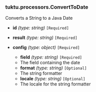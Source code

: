 ### tuktu.processors.ConvertToDate
Converts a String to a Java Date

  * **id** *(type: string)* `[Required]`

  * **result** *(type: string)* `[Required]`

  * **config** *(type: object)* `[Required]`

    * **field** *(type: string)* `[Required]`
    - The field containing the date
 
    * **format** *(type: string)* `[Optional]`
    - The string formatter
 
    * **locale** *(type: string)* `[Optional]`
    - The locale for the string formatter
 
